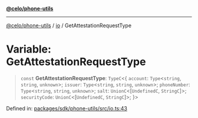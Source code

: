[**@celo/phone-utils**](../../README.md)

***

[@celo/phone-utils](../../modules.md) / [io](../README.md) / GetAttestationRequestType

# Variable: GetAttestationRequestType

> `const` **GetAttestationRequestType**: `TypeC`\<\{ `account`: `Type`\<`string`, `string`, `unknown`\>; `issuer`: `Type`\<`string`, `string`, `unknown`\>; `phoneNumber`: `Type`\<`string`, `string`, `unknown`\>; `salt`: `UnionC`\<\[`UndefinedC`, `StringC`\]\>; `securityCode`: `UnionC`\<\[`UndefinedC`, `StringC`\]\>; \}\>

Defined in: [packages/sdk/phone-utils/src/io.ts:43](https://github.com/celo-org/developer-tooling/blob/master/packages/sdk/phone-utils/src/io.ts#L43)
